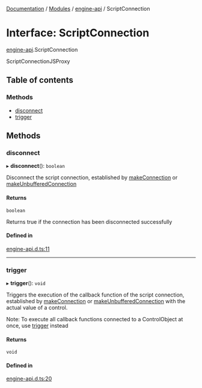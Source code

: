 [Documentation](../README.md) / [Modules](../modules.md) / [engine-api](../modules/engine_api.md) / ScriptConnection

# Interface: ScriptConnection

[engine-api](../modules/engine_api.md).ScriptConnection

ScriptConnectionJSProxy

## Table of contents

### Methods

- [disconnect](engine_api.ScriptConnection.md#disconnect)
- [trigger](engine_api.ScriptConnection.md#trigger)

## Methods

### disconnect

▸ **disconnect**(): `boolean`

Disconnect the script connection,
established by [makeConnection](../modules/engine_api.engine.md#makeconnection) or [makeUnbufferedConnection](../modules/engine_api.engine.md#makeunbufferedconnection)

#### Returns

`boolean`

Returns true if the connection has been disconnected successfully

#### Defined in

[engine-api.d.ts:11](https://github.com/JoergAtGithub/mixxx/blob/8d2d71e396/res/controllers/engine-api.d.ts#L11)

___

### trigger

▸ **trigger**(): `void`

Triggers the execution of the callback function of the script connection,
established by [makeConnection](../modules/engine_api.engine.md#makeconnection) or [makeUnbufferedConnection](../modules/engine_api.engine.md#makeunbufferedconnection)
with the actual value of a control.

Note: To execute all callback functions connected to a ControlObject at once, use [trigger](../modules/engine_api.engine.md#trigger) instead

#### Returns

`void`

#### Defined in

[engine-api.d.ts:20](https://github.com/JoergAtGithub/mixxx/blob/8d2d71e396/res/controllers/engine-api.d.ts#L20)

